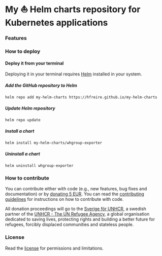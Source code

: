 # My :boat: Helm charts repository for Kubernetes applications

>

### Features

### How to deploy

#### Deploy it from your terminal
Deploying it in your terminal requires [Helm](https://helm.sh/) installed in your system.

##### Add the GitHub repository to Helm
```
helm repo add my-helm-charts https://hfreire.github.io/my-helm-charts
```

##### Update Helm repository
```
helm repo update
```

##### Install a chart
```
helm install my-helm-charts/whgroup-exporter
```

##### Uninstall a chart
```
helm uninstall whgroup-exporter
```

### How to contribute
You can contribute either with code (e.g., new features, bug fixes and documentation) or by [donating 5 EUR](https://paypal.me/hfreire/5). You can read the [contributing guidelines](CONTRIBUTING.md) for instructions on how to contribute with code.

All donation proceedings will go to the [Sverige för UNHCR](https://sverigeforunhcr.se), a swedish partner of the [UNHCR - The UN Refugee Agency](http://www.unhcr.org), a global organisation dedicated to saving lives, protecting rights and building a better future for refugees, forcibly displaced communities and stateless people.

### License
Read the [license](./LICENSE.md) for permissions and limitations.
